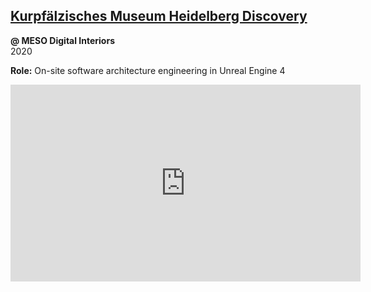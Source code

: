 ## [Kurpfälzisches Museum Heidelberg Discovery](https://meso.design/en/projects/kurpfalzisches-museum-heidelberg-high-definition-time-machine-for-cultural-history-museum)

**@ MESO Digital Interiors**  
2020

**Role:** On-site software architecture engineering in Unreal Engine 4

<iframe full="true" width="560" height="315" src="https://www.youtube-nocookie.com/embed/XkkPP-MI-VM" frameborder="0" allow="accelerometer; autoplay; clipboard-write; encrypted-media; gyroscope; picture-in-picture" allowfullscreen></iframe>
